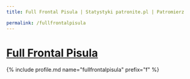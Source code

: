 ```yaml
---
title: Full Frontal Pisula | Statystyki patronite.pl | Patromierz

permalink: /fullfrontalpisula
---
```


# [Full Frontal Pisula](https://patronite.pl/fullfrontalpisula)

{% include profile.md name="fullfrontalpisula" prefix="f" %}

